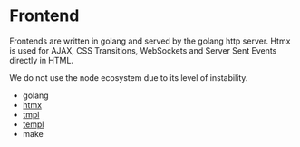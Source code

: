 # Frontend

Frontends are written in golang and served by the golang http server. Htmx is used for AJAX, CSS Transitions,
WebSockets and Server Sent Events directly in HTML.

We do not use the node ecosystem due to its level of instability.

- golang
- [htmx](https://htmx.org)
- [tmpl](https://pkg.go.dev/text/template)
- [templ](https://templ.guide)
- make
